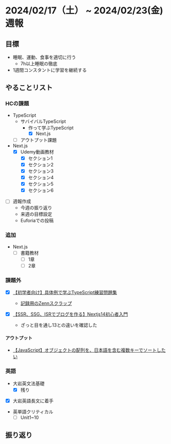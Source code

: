 # 2024/02/17（土） ~ 2024/02/23(金) 週報

## 目標

- 睡眠、運動、食事を適切に行う
  - 7h以上睡眠の徹底
- 1週間コンスタントに学習を継続する

## やることリスト

### HCの課題

- TypeScript
  - サバイバルTypeScript
    - 作って学ぶTypeScript
      - [x] Next.js
  - [ ] アウトプット課題
- Next.js
  - [x] Udemy動画教材
    - [x] セクション1
    - [x] セクション2
    - [x] セクション3
    - [x] セクション4
    - [x] セクション5
    - [x] セクション6

- [ ] 週報作成
  - 今週の振り返り
  - 来週の目標設定
  - Euforiaでの投稿

### 追加

- Next.js
  - [ ] 書籍教材
    - [ ] 1章
    - [ ] 2章

### 課題外

- [x] [【初学者向け】具体例で学ぶTypeScript練習問題集](https://zenn.dev/kagan/articles/typescript-practice)
  - [記録用のZennスクラップ](https://zenn.dev/wsigma21/scraps/115a9f092400f8)

- [x] [【SSR、SSG、ISRでブログを作る】Nextjs14初心者入門](https://zenn.dev/y_ta/books/eec3b78567aeeb)
  - ざっと目を通し13との違いを確認した

#### アウトプット

- [【JavaScript】オブジェクトの配列を、日本語を含む複数キーでソートしたい](https://qiita.com/wsigma21/items/42f84ff0751f536611b3)

### 英語

- 大岩英文法基礎
  - [x] 残り
- [x] 大岩英語長文に着手
- 英単語クリティカル
  - [ ] Unit1~10

## 振り返り

